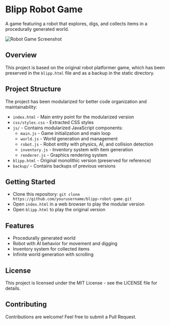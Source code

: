 # Blipp Robot Game

A game featuring a robot that explores, digs, and collects items in a procedurally generated world.

![Robot Game Screenshot](assets/robot_game_screenshot.png)

## Overview
This project is based on the original robot platformer game, which has been preserved in the `blipp.html` file and as a backup in the static directory.

## Project Structure
The project has been modularized for better code organization and maintainability:
- `index.html` - Main entry point for the modularized version
- `css/styles.css` - Extracted CSS styles
- `js/` - Contains modularized JavaScript components:
  - `main.js` - Game initialization and main loop
  - `world.js` - World generation and management
  - `robot.js` - Robot entity with physics, AI, and collision detection
  - `inventory.js` - Inventory system with item generation
  - `renderer.js` - Graphics rendering system
- `blipp.html` - Original monolithic version (preserved for reference)
- `backup/` - Contains backups of previous versions

## Getting Started
- Clone this repository: `git clone https://github.com/yourusername/blipp-robot-game.git`
- Open `index.html` in a web browser to play the modular version
- Open `blipp.html` to play the original version

## Features
- Procedurally generated world
- Robot with AI behavior for movement and digging
- Inventory system for collected items
- Infinite world generation with scrolling

## License
This project is licensed under the MIT License - see the LICENSE file for details.

## Contributing
Contributions are welcome! Feel free to submit a Pull Request.
